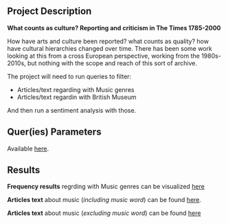 
## Project Description

**What counts as culture? Reporting and criticism in The Times 1785-2000**


How have arts and culture been reported? what counts as quality? how have cultural hierarchies changed over time. There has been some work looking at this from a cross European perspective, working from the 1980s-2010s, but nothing with the scope and reach of this sort of archive. 

The project will need to run queries to filter:
- Articles/text regarding with Music genres
- Articles/text regardin with British Museum 

And then run a sentiment analysis with those. 

## Quer(ies) Parameters

Available [here](https://github.com/defoe-code/CDCS_Text_Mining_Lab/blob/master/Round1_Requirements/Dave/Query_Inputs.md).

## Results 
**Frequency results** regrding with Music genres can be visualized [here](https://github.com/defoe-code/defoe_visualization/tree/master/Round_1/Dave_OBrien)

**Articles text** about music (*including music word*) can be found [here](https://uoe.sharepoint.com/sites/DEFOE_Results/Shared%20Documents/Forms/AllItems.aspx?id=%2Fsites%2FDEFOE%5FResults%2FShared%20Documents%2Fresults%5Fmusic%5Ffull%5Fdetails%2Etar&parent=%2Fsites%2FDEFOE%5FResults%2FShared%20Documents).

**Articles text** about music (*excluding music word*) can be found [here](https://uoe.sharepoint.com/sites/DEFOE_Results/Shared%20Documents/Forms/AllItems.aspx?id=%2Fsites%2FDEFOE%5FResults%2FShared%20Documents%2Fresults%5Fmusic%5Ftypes%5Fexcluding%5Fmusic%5Fdetails%2Etar&parent=%2Fsites%2FDEFOE%5FResults%2FShared%20Documents)



